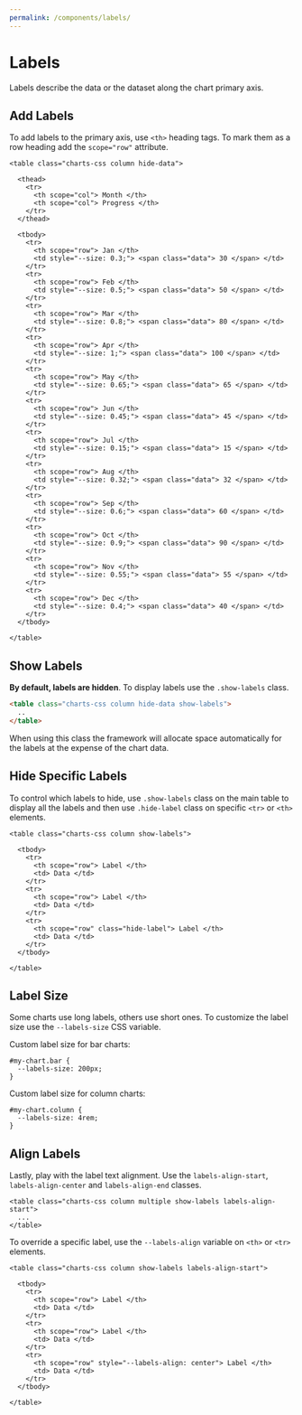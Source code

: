 ```yaml
---
permalink: /components/labels/
---
```


# Labels

Labels describe the data or the dataset along the chart primary axis.

## Add Labels

To add labels to the primary axis, use `<th>` heading tags. To mark them as a row heading add the `scope="row"` attribute.

```html{12,16,20,24,28,32,36,40,44,48,52,56}
<table class="charts-css column hide-data">

  <thead>
    <tr>
      <th scope="col"> Month </th>
      <th scope="col"> Progress </th>
    </tr>
  </thead>

  <tbody>
    <tr>
      <th scope="row"> Jan </th>
      <td style="--size: 0.3;"> <span class="data"> 30 </span> </td>
    </tr>
    <tr>
      <th scope="row"> Feb </th>
      <td style="--size: 0.5;"> <span class="data"> 50 </span> </td>
    </tr>
    <tr>
      <th scope="row"> Mar </th>
      <td style="--size: 0.8;"> <span class="data"> 80 </span> </td>
    </tr>
    <tr>
      <th scope="row"> Apr </th>
      <td style="--size: 1;"> <span class="data"> 100 </span> </td>
    </tr>
    <tr>
      <th scope="row"> May </th>
      <td style="--size: 0.65;"> <span class="data"> 65 </span> </td>
    </tr>
    <tr>
      <th scope="row"> Jun </th>
      <td style="--size: 0.45;"> <span class="data"> 45 </span> </td>
    </tr>
    <tr>
      <th scope="row"> Jul </th>
      <td style="--size: 0.15;"> <span class="data"> 15 </span> </td>
    </tr>
    <tr>
      <th scope="row"> Aug </th>
      <td style="--size: 0.32;"> <span class="data"> 32 </span> </td>
    </tr>
    <tr>
      <th scope="row"> Sep </th>
      <td style="--size: 0.6;"> <span class="data"> 60 </span> </td>
    </tr>
    <tr>
      <th scope="row"> Oct </th>
      <td style="--size: 0.9;"> <span class="data"> 90 </span> </td>
    </tr>
    <tr>
      <th scope="row"> Nov </th>
      <td style="--size: 0.55;"> <span class="data"> 55 </span> </td>
    </tr>
    <tr>
      <th scope="row"> Dec </th>
      <td style="--size: 0.4;"> <span class="data"> 40 </span> </td>
    </tr>
  </tbody>

</table>
```

<code-example code-example-id="labels-example-1">
<template v-slot:css-code>
#labels-example-1 {
  height: 250px;
  max-width: 800px;
  margin: 0 auto;
}
</template>
<template v-slot:html-code>
<table class="charts-css column hide-data" id="labels-example-1">

  <caption> Labels Example #1 </caption>

  <thead>
    <tr>
      <th scope="col"> Month </th>
      <th scope="col"> Progress </th>
    </tr>
  </thead>

  <tbody>
    <tr>
      <th scope="row"> Jan </th>
      <td style="--size: 0.3;"> <span class="data"> 30 </span> </td>
    </tr>
    <tr>
      <th scope="row"> Feb </th>
      <td style="--size: 0.5;"> <span class="data"> 50 </span> </td>
    </tr>
    <tr>
      <th scope="row"> Mar </th>
      <td style="--size: 0.8;"> <span class="data"> 80 </span> </td>
    </tr>
    <tr>
      <th scope="row"> Apr </th>
      <td style="--size: 1;"> <span class="data"> 100 </span> </td>
    </tr>
    <tr>
      <th scope="row"> May </th>
      <td style="--size: 0.65;"> <span class="data"> 65 </span> </td>
    </tr>
    <tr>
      <th scope="row"> Jun </th>
      <td style="--size: 0.45;"> <span class="data"> 45 </span> </td>
    </tr>
    <tr>
      <th scope="row"> Jul </th>
      <td style="--size: 0.15;"> <span class="data"> 15 </span> </td>
    </tr>
    <tr>
      <th scope="row"> Aug </th>
      <td style="--size: 0.32;"> <span class="data"> 32 </span> </td>
    </tr>
    <tr>
      <th scope="row"> Sep </th>
      <td style="--size: 0.6;"> <span class="data"> 60 </span> </td>
    </tr>
    <tr>
      <th scope="row"> Oct </th>
      <td style="--size: 0.9;"> <span class="data"> 90 </span> </td>
    </tr>
    <tr>
      <th scope="row"> Nov </th>
      <td style="--size: 0.55;"> <span class="data"> 55 </span> </td>
    </tr>
    <tr>
      <th scope="row"> Dec </th>
      <td style="--size: 0.4;"> <span class="data"> 40 </span> </td>
    </tr>
  </tbody>

</table>
</template>
</code-example>

## Show Labels

**By default, labels are hidden**. To display labels use the `.show-labels` class.

```html
<table class="charts-css column hide-data show-labels">
  ..
</table>
```

<code-example code-example-id="labels-example-2">
<template v-slot:css-code>
#labels-example-2 {
  height: 250px;
  max-width: 800px;
  margin: 0 auto;
}
</template>
<template v-slot:html-code>
<table class="charts-css column hide-data show-labels" id="labels-example-2">

  <caption> Labels Example #2 </caption>

  <thead>
    <tr>
      <th scope="col"> Month </th>
      <th scope="col"> Progress </th>
    </tr>
  </thead>

  <tbody>
    <tr>
      <th scope="row"> Jan </th>
      <td style="--size: 0.3;"> <span class="data"> 30 </span> </td>
    </tr>
    <tr>
      <th scope="row"> Feb </th>
      <td style="--size: 0.5;"> <span class="data"> 50 </span> </td>
    </tr>
    <tr>
      <th scope="row"> Mar </th>
      <td style="--size: 0.8;"> <span class="data"> 80 </span> </td>
    </tr>
    <tr>
      <th scope="row"> Apr </th>
      <td style="--size: 1;"> <span class="data"> 100 </span> </td>
    </tr>
    <tr>
      <th scope="row"> May </th>
      <td style="--size: 0.65;"> <span class="data"> 65 </span> </td>
    </tr>
    <tr>
      <th scope="row"> Jun </th>
      <td style="--size: 0.45;"> <span class="data"> 45 </span> </td>
    </tr>
    <tr>
      <th scope="row"> Jul </th>
      <td style="--size: 0.15;"> <span class="data"> 15 </span> </td>
    </tr>
    <tr>
      <th scope="row"> Aug </th>
      <td style="--size: 0.32;"> <span class="data"> 32 </span> </td>
    </tr>
    <tr>
      <th scope="row"> Sep </th>
      <td style="--size: 0.6;"> <span class="data"> 60 </span> </td>
    </tr>
    <tr>
      <th scope="row"> Oct </th>
      <td style="--size: 0.9;"> <span class="data"> 90 </span> </td>
    </tr>
    <tr>
      <th scope="row"> Nov </th>
      <td style="--size: 0.55;"> <span class="data"> 55 </span> </td>
    </tr>
    <tr>
      <th scope="row"> Dec </th>
      <td style="--size: 0.4;"> <span class="data"> 40 </span> </td>
    </tr>
  </tbody>

</table>
</template>
</code-example>

When using this class the framework will allocate space automatically for the labels at the expense of the chart data.

## Hide Specific Labels

To control which labels to hide, use `.show-labels` class on the main table to display all the labels and then use `.hide-label` class on specific `<tr>` or `<th>` elements.

```html{1,13}
<table class="charts-css column show-labels">

  <tbody>
    <tr>
      <th scope="row"> Label </th>
      <td> Data </td>
    </tr>
    <tr>
      <th scope="row"> Label </th>
      <td> Data </td>
    </tr>
    <tr>
      <th scope="row" class="hide-label"> Label </th>
      <td> Data </td>
    </tr>
  </tbody>

</table>
```

<code-example code-example-id="labels-example-3">
<template v-slot:css-code>
#labels-example-3 {
  height: 250px;
  max-width: 800px;
  margin: 0 auto;
}
</template>
<template v-slot:html-code>
<table class="charts-css column hide-data show-labels" id="labels-example-3">

  <caption> Labels Example #3 </caption>

  <thead>
    <tr>
      <th scope="col"> Month </th>
      <th scope="col"> Progress </th>
    </tr>
  </thead>

  <tbody>
    <tr class="hide-label">
      <th scope="row"> Jan </th>
      <td style="--size: 0.3;"> <span class="data"> 30 </span> </td>
    </tr>
    <tr>
      <th scope="row"> Feb </th>
      <td style="--size: 0.5;"> <span class="data"> 50 </span> </td>
    </tr>
    <tr class="hide-label">
      <th scope="row"> Mar </th>
      <td style="--size: 0.8;"> <span class="data"> 80 </span> </td>
    </tr>
    <tr>
      <th scope="row"> Apr </th>
      <td style="--size: 1;"> <span class="data"> 100 </span> </td>
    </tr>
    <tr class="hide-label">
      <th scope="row"> May </th>
      <td style="--size: 0.65;"> <span class="data"> 65 </span> </td>
    </tr>
    <tr>
      <th scope="row"> Jun </th>
      <td style="--size: 0.45;"> <span class="data"> 45 </span> </td>
    </tr>
    <tr class="hide-label">
      <th scope="row"> Jul </th>
      <td style="--size: 0.15;"> <span class="data"> 15 </span> </td>
    </tr>
    <tr>
      <th scope="row"> Aug </th>
      <td style="--size: 0.32;"> <span class="data"> 32 </span> </td>
    </tr>
    <tr class="hide-label">
      <th scope="row"> Sep </th>
      <td style="--size: 0.6;"> <span class="data"> 60 </span> </td>
    </tr>
    <tr>
      <th scope="row"> Oct </th>
      <td style="--size: 0.9;"> <span class="data"> 90 </span> </td>
    </tr>
    <tr class="hide-label">
      <th scope="row"> Nov </th>
      <td style="--size: 0.55;"> <span class="data"> 55 </span> </td>
    </tr>
    <tr>
      <th scope="row"> Dec </th>
      <td style="--size: 0.4;"> <span class="data"> 40 </span> </td>
    </tr>
  </tbody>

</table>
</template>
</code-example>

## Label Size

Some charts use long labels, others use short ones. To customize the label size use the `--labels-size` CSS variable.

Custom label size for bar charts:

```css{2}
#my-chart.bar {
  --labels-size: 200px;
}
```

Custom label size for column charts:

```css{2}
#my-chart.column {
  --labels-size: 4rem;
}
```

<code-example code-example-id="labels-example-4">
<template v-slot:css-code>
#labels-example-4.column {
  height: 250px;
  max-width: 500px;
  margin: 0 auto;
  --labels-size: 4rem;
}
#labels-example-4.column th {
  background-color: #f6f6f6;
}
.sun {
  box-sizing: border-box;
  position: relative;
  display: block;
  width: 24px;
  height: 24px;
  background:
    linear-gradient(to bottom, currentColor 4px,transparent 0) no-repeat 5px -6px/2px 6px,
    linear-gradient(to bottom, currentColor 4px,transparent 0) no-repeat 5px 14px/2px 6px,
    linear-gradient(to bottom, currentColor 4px,transparent 0) no-repeat -8px 5px/6px 2px,
    linear-gradient(to bottom, currentColor 4px,transparent 0) no-repeat 14px 5px/6px 2px;
  border-radius: 100px;
  box-shadow: inset 0 0 0 2px;
  border: 6px solid transparent;
}
.sun::after,
.sun::before {
  content: "";
  display: block;
  box-sizing: border-box;
  position: absolute;
  width: 24px;
  height: 2px;
  border-right: 4px solid;
  border-left: 4px solid;
  left: -6px;
  top: 5px;
}
.sun::before {
  transform: rotate(-45deg);
}
.sun::after {
  transform: rotate(45deg);
}
.cloud {
    box-sizing: border-box;
    position: relative;
    display: block;
    width: 8px;
    height: 2px;
    background: currentColor;
    margin-bottom: 4px;
    margin-top: 20px;
}
.cloud::after,
.cloud::before {
    content: "";
    display: block;
    position: absolute;
    border: 2px solid;
    box-sizing: border-box;
    bottom: 0;
}
.cloud::before {
    border-top-left-radius: 100px;
    border-bottom-left-radius: 100px;
    border-right: 0;
    left: -6px;
    width: 7px;
    height: 12px;
}
.cloud::after {
    width: 16px;
    height: 16px;
    border-radius: 100px;
    border-left-color: transparent;
    right: -8px;
    transform: rotate(-45deg);
}
</template>
<template v-slot:html-code>
<table class="charts-css column show-labels" id="labels-example-4">

  <caption> Labels Example #4 </caption>

  <thead>
    <tr>
      <th scope="col"> Day </th>
      <th scope="col"> Forecast </th>
    </tr>
  </thead>

  <tbody>
    <tr>
      <th scope="row"> Mon <br><div class="sun"></div> </th>
      <td style="--size: calc(28 / 30);"> <span class="data"> 28° </span> </td>
    </tr>
    <tr>
      <th scope="row"> Tue <div class="sun"></div> </th>
      <td style="--size: calc(25 / 30);"> <span class="data"> 25° </span> </td>
    </tr>
    <tr>
      <th scope="row"> Wed <div class="sun"></div> </th>
      <td style="--size: calc(23 / 30);"> <span class="data"> 23° </span> </td>
    </tr>
    <tr>
      <th scope="row"> Thu <div class="cloud"></div> </th>
      <td style="--size: calc(16 / 30);"> <span class="data"> 16° </span> </td>
    </tr>
    <tr>
      <th scope="row"> Fri <div class="cloud"></div> </th>
      <td style="--size: calc(14 / 30);"> <span class="data"> 14° </span> </td>
    </tr>
    <tr>
      <th scope="row"> Sat <div class="cloud"></div> </th>
      <td style="--size: calc(18 / 30);"> <span class="data"> 18° </span> </td>
    </tr>
    <tr>
      <th scope="row"> Sun <div class="sun"></div> </th>
      <td style="--size: calc(22 / 30);"> <span class="data"> 22° </span> </td>
    </tr>
  </tbody>

</table>
</template>
</code-example>

## Align Labels

Lastly, play with the label text alignment. Use the `labels-align-start`, `labels-align-center` and `labels-align-end` classes.

```html{1,13}
<table class="charts-css column multiple show-labels labels-align-start">
  ...
</table>
```

<code-example code-example-id="labels-example-5">
<template v-slot:css-code>
#labels-example-5 {
  height: 200px;
  max-width: 500px;
  margin: 0 auto;
}
</template>
<template v-slot:html-code>
<table class="charts-css column multiple show-labels hide-data labels-align-start" id="labels-example-5">

  <caption> Labels Example #5 </caption>

  <thead>
    <tr>
      <th scope="col"> Year </th>
      <th scope="col"> Progress 1 </th>
      <th scope="col"> Progress 2 </th>
      <th scope="col"> Progress 3 </th>
      <th scope="col"> Progress 4 </th>
      <th scope="col"> Progress 5 </th>
    </tr>
  </thead>

  <tbody>
    <tr>
      <th scope="row"> 2010 </th>
      <td style="--size: 0.1;"> <span class="data"> 10 </span> </td>
      <td style="--size: 0.3;"> <span class="data"> 30 </span> </td>
      <td style="--size: 0.5;"> <span class="data"> 50 </span> </td>
      <td style="--size: 0.7;"> <span class="data"> 70 </span> </td>
      <td style="--size: 0.9;"> <span class="data"> 90 </span> </td>
    </tr>
    <tr>
      <th scope="row"> 2020 </th>
      <td style="--size: 0.2;"> <span class="data"> 20 </span> </td>
      <td style="--size: 0.4;"> <span class="data"> 40 </span> </td>
      <td style="--size: 0.6;"> <span class="data"> 60 </span> </td>
      <td style="--size: 0.8;"> <span class="data"> 80 </span> </td>
      <td style="--size: 1.0;"> <span class="data"> 100 </span> </td>
    </tr>
  </tbody>

</table>
</template>
</code-example>

<code-example code-example-id="labels-example-6">
<template v-slot:css-code>
#labels-example-6 {
  height: 200px;
  max-width: 500px;
  margin: 0 auto;
}
</template>
<template v-slot:html-code>
<table class="charts-css column multiple show-labels hide-data labels-align-end" id="labels-example-6">

  <caption> Labels Example #6 </caption>

  <thead>
    <tr>
      <th scope="col"> Year </th>
      <th scope="col"> Progress 1 </th>
      <th scope="col"> Progress 2 </th>
      <th scope="col"> Progress 3 </th>
      <th scope="col"> Progress 4 </th>
      <th scope="col"> Progress 5 </th>
    </tr>
  </thead>

  <tbody>
    <tr>
      <th scope="row"> 2010 </th>
      <td style="--size: 0.1;"> <span class="data"> 10 </span> </td>
      <td style="--size: 0.3;"> <span class="data"> 30 </span> </td>
      <td style="--size: 0.5;"> <span class="data"> 50 </span> </td>
      <td style="--size: 0.7;"> <span class="data"> 70 </span> </td>
      <td style="--size: 0.9;"> <span class="data"> 90 </span> </td>
    </tr>
    <tr>
      <th scope="row"> 2020 </th>
      <td style="--size: 0.2;"> <span class="data"> 20 </span> </td>
      <td style="--size: 0.4;"> <span class="data"> 40 </span> </td>
      <td style="--size: 0.6;"> <span class="data"> 60 </span> </td>
      <td style="--size: 0.8;"> <span class="data"> 80 </span> </td>
      <td style="--size: 1.0;"> <span class="data"> 100 </span> </td>
    </tr>
  </tbody>

</table>
</template>
</code-example>

To override a specific label, use the `--labels-align` variable on `<th>` or `<tr>` elements.

```html{1,13}
<table class="charts-css column show-labels labels-align-start">

  <tbody>
    <tr>
      <th scope="row"> Label </th>
      <td> Data </td>
    </tr>
    <tr>
      <th scope="row"> Label </th>
      <td> Data </td>
    </tr>
    <tr>
      <th scope="row" style="--labels-align: center"> Label </th>
      <td> Data </td>
    </tr>
  </tbody>

</table>
```
